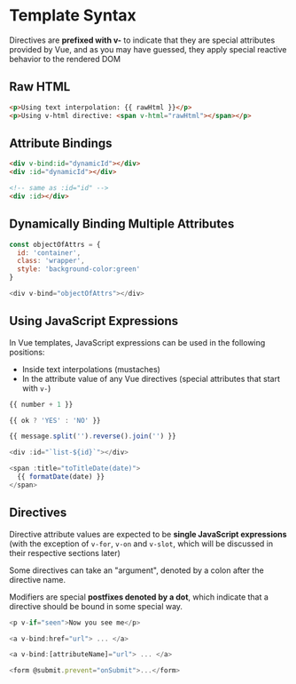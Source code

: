 # Template Syntax

Directives are **prefixed with v-** to indicate that they are special attributes provided by Vue, and as you may have guessed, they apply special reactive behavior to the rendered DOM

## Raw HTML

```html
<p>Using text interpolation: {{ rawHtml }}</p>
<p>Using v-html directive: <span v-html="rawHtml"></span></p>
```

## Attribute Bindings

```html
<div v-bind:id="dynamicId"></div>
<div :id="dynamicId"></div>

<!-- same as :id="id" -->
<div :id></div>
```

## Dynamically Binding Multiple Attributes

```js
const objectOfAttrs = {
  id: 'container',
  class: 'wrapper',
  style: 'background-color:green'
}

<div v-bind="objectOfAttrs"></div>
```

## Using JavaScript Expressions

In Vue templates, JavaScript expressions can be used in the following positions:

- Inside text interpolations (mustaches)
- In the attribute value of any Vue directives (special attributes that start with `v-`)

```js
{{ number + 1 }}

{{ ok ? 'YES' : 'NO' }}

{{ message.split('').reverse().join('') }}

<div :id="`list-${id}`"></div>

<span :title="toTitleDate(date)">
  {{ formatDate(date) }}
</span>
```

## Directives

Directive attribute values are expected to be **single JavaScript expressions** (with the exception of `v-for`, `v-on` and `v-slot`, which will be discussed in their respective sections later)

Some directives can take an "argument", denoted by a colon after the directive name.

Modifiers are special **postfixes denoted by a dot**, which indicate that a directive should be bound in some special way. 

```ts
<p v-if="seen">Now you see me</p>

<a v-bind:href="url"> ... </a>

<a v-bind:[attributeName]="url"> ... </a>

<form @submit.prevent="onSubmit">...</form>
```
